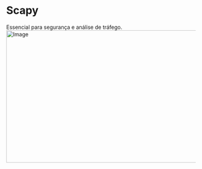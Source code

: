 # Scapy
 Essencial para segurança e análise de tráfego.
 <img width="754" height="352" alt="Image" src="https://github.com/user-attachments/assets/cb21b27e-62c3-400f-a027-01a35cedc9dd" />
